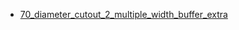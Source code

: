 * [70_diameter_cutout_2_multiple_width_buffer_extra](70_diameter_cutout_2_multiple_width_buffer_extra)
